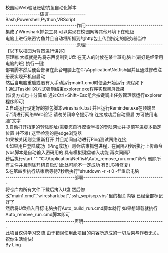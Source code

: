 校园网Web验证账密钓鱼自动化脚本   
-----------------语言------------------    
Bash,Powershell,Python,VBScript  
-----------------------------------作用--------------------------------------  
集成了Wireshark抓包工具 可以实现在校园网等其他环境下在班级  
电脑上进行账密钓鱼并且自动将所抓到的http包上传到指定的服务器当中  
-----------------------------------原理--------------------------------------   
【以下以校园为背景进行讲述】  
原理嘛 大概就是先将东西复制到U盘 在无人的时候在某个班电脑上(最好是经常用电脑的班) 执行一键  
部署脚本然后便会部署在此台电脑上在C:\Application\Netfish里并且通过修改注册表实现开机自启动  
然后当电脑重启或者有人手动运行main1.cmd时便会开始运行 流程如下  
1.通过Taskkill的方式强制结束explorer.exe程序实现黑屏效果  
    (恢复方式也十分简单 通过Ctrl+Shift+Esc组合按键调出任务管理器运行explorer程序即可)  
2.自动运行设定好的抓包脚本wireshark.bat 并且运行Reminder.exe在顶端显示"请进行网络Web验证 请勿关闭命令提示符 连接成功后自动重启 方可使用电脑"文字  
3.自动打开指定的登陆网址(需要您自行摸索学校的登陆网址并提前写进脚本指定位置 并不难) 这里检测的是edge浏览器  
  如果被关闭则会重新打开 并且期间自动进行Ping测试网络连接  
4.如果用户登陆成功（Ping成功）则会结束抓包进程，在间隔7秒后执行上传命令(vbs脚本是自动输入密码用的 具有模拟键盘输入功能 再次间隔7  
  秒后执行start "" "C:\Application\Netfish\Auto_remove_run.cmd"命令 删除所有文件并且删除开机自启动(此处可能不一定成功 有BUG待修复)  
5.在第四步执行结束后等待7秒后执行"shutdown -r -t 0 -f"重启电脑  
----------------------------------部署----------------------------------------  
将仓库内所有文件下载后拷入U盘 然后修改"main1.cmd","wireshark.bat","ssh_scp/scp.vbs"里的相关内容 已经全部标记好了    
然后将U盘插入目标电脑执行Auto_build_run.cmd脚本就行 如果想卸载就执行Auto_remove_run.cmd脚本即可  
----------------------------------声明----------------------------------------  
此项目仅供学习交流 由于错误使用此项目的内容所造成的一切后果与作者无关。  
祝你生活愉快!  
By Ling
